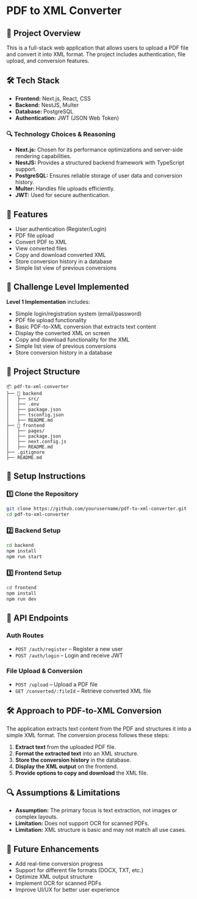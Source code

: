 # PDF to XML Converter

## 📌 Project Overview

This is a full-stack web application that allows users to upload a PDF file and convert it into XML format. The project includes authentication, file upload, and conversion features.

## 🛠 Tech Stack

- **Frontend:** Next.js, React, CSS  
- **Backend:** NestJS, Multer  
- **Database:** PostgreSQL  
- **Authentication:** JWT (JSON Web Token)  

### 🔍 Technology Choices & Reasoning

- **Next.js:** Chosen for its performance optimizations and server-side rendering capabilities.  
- **NestJS:** Provides a structured backend framework with TypeScript support.  
- **PostgreSQL:** Ensures reliable storage of user data and conversion history.  
- **Multer:** Handles file uploads efficiently.  
- **JWT:** Used for secure authentication.  

## 🚀 Features

- User authentication (Register/Login)  
- PDF file upload  
- Convert PDF to XML  
- View converted files  
- Copy and download converted XML  
- Store conversion history in a database  
- Simple list view of previous conversions  

## 🎯 Challenge Level Implemented

**Level 1 Implementation** includes:

- Simple login/registration system (email/password)  
- PDF file upload functionality  
- Basic PDF-to-XML conversion that extracts text content  
- Display the converted XML on screen  
- Copy and download functionality for the XML  
- Simple list view of previous conversions  
- Store conversion history in a database  

## 📂 Project Structure

```
📦 pdf-to-xml-converter
├── 📂 backend
│   ├── src/
│   ├── .env
│   ├── package.json
│   ├── tsconfig.json
│   ├── README.md
├── 📂 frontend
│   ├── pages/
│   ├── package.json
│   ├── next.config.js
│   ├── README.md
├── .gitignore
├── README.md
```

## 📌 Setup Instructions

### 1️⃣ Clone the Repository

```sh
git clone https://github.com/yourusername/pdf-to-xml-converter.git
cd pdf-to-xml-converter
```

### 2️⃣ Backend Setup

```sh
cd backend
npm install
npm run start
```

### 3️⃣ Frontend Setup

```sh
cd frontend
npm install
npm run dev
```

## 🔗 API Endpoints

### **Auth Routes**

- `POST /auth/register` – Register a new user  
- `POST /auth/login` – Login and receive JWT  

### **File Upload & Conversion**

- `POST /upload` – Upload a PDF file  
- `GET /converted/:fileId` – Retrieve converted XML file  

## 🛠 Approach to PDF-to-XML Conversion

The application extracts text content from the PDF and structures it into a simple XML format. The conversion process follows these steps:

1. **Extract text** from the uploaded PDF file.
2. **Format the extracted text** into an XML structure.
3. **Store the conversion history** in the database.
4. **Display the XML output** on the frontend.
5. **Provide options to copy and download** the XML file.

## 🔍 Assumptions & Limitations

- **Assumption:** The primary focus is text extraction, not images or complex layouts.  
- **Limitation:** Does not support OCR for scanned PDFs.  
- **Limitation:** XML structure is basic and may not match all use cases.  

## 🔮 Future Enhancements

- Add real-time conversion progress  
- Support for different file formats (DOCX, TXT, etc.)  
- Optimize XML output structure  
- Implement OCR for scanned PDFs  
- Improve UI/UX for better user experience  
